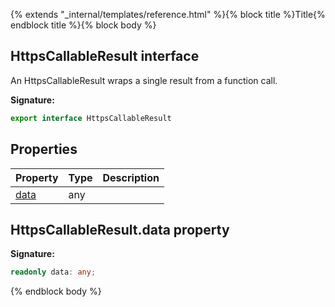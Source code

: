 {% extends "_internal/templates/reference.html" %}{% block title %}Title{% endblock title %}{% block body %}
## HttpsCallableResult interface

An HttpsCallableResult wraps a single result from a function call.

<b>Signature:</b>

```typescript
export interface HttpsCallableResult 
```

## Properties

|  Property | Type | Description |
|  --- | --- | --- |
|  [data](./functions-types.httpscallableresult.md#httpscallableresultdata_property) | any |  |

## HttpsCallableResult.data property

<b>Signature:</b>

```typescript
readonly data: any;
```
{% endblock body %}
